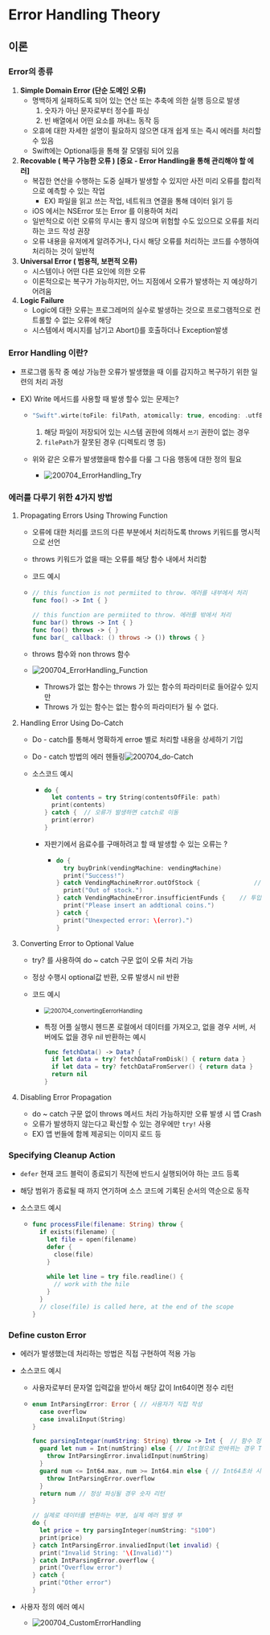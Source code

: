 # Error Handling Theory

## 이론

### Error의 종류

1. **Simple Domain Error (단순 도메인 오류)**
   - 명백하게 실패하도록 되어 있는 연산 또는 추축에 의한 실행 등으로 발생
     1. 숫자가 아닌 문자로부터 정수를 파싱
     2. 빈 배열에서 어떤 요소를 꺼내느 동작 등
   - 오휴에 대한 자세한 설명이 필요하지 않으면 대개 쉽게 또는 즉시 에러를 처리할 수 있음
   - Swift에는 Optional등을 통해 잘 모델링 되어 있음
2. **Recovable ( 복구 가능한 오류 )**  **[중요 - Error Handling을 통해 관리해야 할 에러]**
   - 복잡한 연산을 수행하는 도중 실패가 발생할 수 있지만 사전 미리 오류를 합리적으로 예측할 수 있는 작업
     - EX) 파일을 읽고 쓰는 작업, 네트워크 연결을 통해 데이터 읽기 등
   - iOS 에서는 NSError 또는 Error 를 이용하여 처리
   - 일반적으로 이런 오류의 무시는 좋지 않으며 위험할 수도 있으므로 오류를 처리하는 코드 작성 권장
   - 오류 내용을 유저에게 알려주거나, 다시 해당 오류를 처리하는 코드를 수행하여 처리하는 것이 일반적
3. **Universal Error ( 범용적, 보편적 오류)**
   - 시스템이나 어떤 다른 요인에 의한 오류
   - 이론적으로는 복구가 가능하지만, 어느 지점에서 오류가 발생하는 지 예상하기 어려움
4. **Logic Failure**
   - Logic에 대한 오류는 프로그레머의 실수로 발생하는 것으로 프로그램적으로 컨트롤할 수 없는 오류에 해당
   - 시스템에서 메시지를 남기고 Abort()를 호출하더나 Exception발생

### Error Handling 이란?

- 프로그램 동작 중 예상 가능한 오류가 발생했을 때 이를 감지하고 복구하기 위한 일련의 처리 과정

- EX) Write 메서드를 사용할 때 발생 할수 있는 문제는? 

  - ```swift
    "Swift".wirte(toFile: filPath, atomically: true, encoding: .utf8)
    ```

    1. 해당 파일이 저장되어 있는 시스템 권한에 의해서 `쓰기` 권한이 없는 경우
    2. `filePath`가 잘못된 경우 (디렉토리 명 등)

  - 위와 같은 오류가 발생했을때 함수를 다룰 그 다음 행동에 대한 정의 필요

    - ![200704_ErrorHandling_Try](../image/200704/200704_ErrorHandling_Try.png)

### 에러를 다루기 위한 4가지 방법

1. Propagating Errors Using Throwing Function

   - 오류에 대한 처리를 코드의 다른 부분에서 처리하도록  throws 키워드를 명시적으로 선언

   - throws 키워드가 없을 때는 오류를 해당 함수 내에서 처리함

   -  코드 예시

     - ```swift
       // this function is not permiited to throw. 에러를 내부에서 처리
       func foo() -> Int { }
       
       // this function are permiited to throw. 에러를 밖에서 처리
       func bar() throws -> Int { }
       func foo() throws -> { }
       func bar(_ callback: () throws -> ()) throws { }
       ```

   -  throws 함수와 non throws 함수

     - ![200704_ErrorHandling_Function](../image/200704/200704_ErrorHandling_Function.png)
       - Throws가 없는 함수는 throws 가 있는 함수의 파라미터로 들어갈수 있지만
       - Throws 가 있는 함수는 없는 함수의 파라미터가 될 수 없다.

2. Handling Error Using Do-Catch

   - Do - catch를 통해서 명확하게 erroe 별로 처리할 내용을 상세하기 기입

   -  Do - catch 방법의 에러 헨들링![200704_do-Catch](../image/200704/200704_do-Catch.png)

   - 소스코드 예시

     - ```swift
       do {
         let contents = try String(contentsOfFile: path)
         print(contents)
       } catch {  // 오류가 발생하면 catch로 이동
         print(error)
       }
       ```

     - 자판기에서 음료수를 구매하려고 할 때 발생할 수 있는 오류는 ?

       - ```swift
         do {
           try buyDrink(vendingMachine: vendingMachine)
           print("Success!")
         } catch VendingMachineRrror.outOfStock {				// 재고 부족
           print("Out of stock.")
         } catch VendingMachineError.insufficientFunds {	// 투입된 금액 부족
           print("Please insert an addtional coins.")
         } catch {														// 알 수 없는 에러 ( 위 에러가 아닌 나머지 에러 처리)
           print("Unexpected error: \(error).")
         }
         ```

3. Converting Error to Optional Value

   - try? 를 사용하여 do ~ catch 구문 없이 오류 처리 가능

   - 정상 수행시 optional값 반환, 오류 발생시 nil 반환

   - 코드 예시 

     - <img src="../image/200704/200704_convertingEerrorHandling.png" alt="200704_convertingEerrorHandling" style="zoom:80%;" />

     - 특정 어플 실행시 헨드폰 로컬에서 데이터를 가져오고,  없을 경우 서버, 서버에도 없을 경우 nil 반환하는 예시

       ```swift
       func fetchData() -> Data? {
         if let data = try? fetchDataFromDisk() { return data }
         if let data = try? fetchDataFromServer() { return data }
         return nil
       }
       ```

       

4. Disabling Error Propagation

   - do ~ catch 구문 없이 throws 메서드 처리 가능하지만 오류 발생 시 앱 Crash
   - 오류가 발생하지 않는다고 확신할 수 있는 경우에만 `try!` 사용
   - EX) 앱 번들에 함께 제공되는 이미지 로드 등



### Specifying Cleanup Action

- `defer` 현재 코드 블럭이 종료되기 직전에 반드시 실행되어야 하는 코드 등록

- 해당 범위가 종료될 때 까지 연기하며 소스 코드에 기록된 순서의 역순으로 동작

- 소스코드 예시

  - ```swift
    func processFile(filename: String) throw {
      if exists(filename) {
        let file = open(filename)
        defer {
          close(file)
        }
        
        while let line = try file.readline() {
          // work with the hile
        }
      }
      // close(file) is called here, at the end of the scope
    }
    ```



### Define custon Error

- 에러가 발생했는데 처리하는 방법은 직접 구현하여 적용 가능

- 소스코드 예시

  - 사용자로부터 문자열 입력값을 받아서 해당 값이 Int64이면 정수 리턴

  - ```swift
    enum IntParsingError: Error { // 사용자가 직접 작성
      case overflow
      case invaliInput(String)
    }
    
    func parsingIntegar(numString: String) throw -> Int {  // 함수 정의
      guard let num = Int(numString) else { // Int형으로 안바뀌는 경우 Throw 실행
        throw IntParsingError.invalidInput(numString)
      }
      guard num <= Int64.max, num >= Int64.min else { // Int64초솨 시 throw 실행
        throw IntParsingError.overflow
      }
      return num // 정상 파싱될 경우 숫자 리턴
    }
    
    // 실제로 데이터를 변환하는 부분, 실제 에러 발생 부 
    do {
      let price = try parsingInteger(numString: "$100")
      print(price)
    } catch IntParsingError.invaliedInput(let invalid) {
      print("Invalid String: '\(Invalid)'")
    } catch IntParsingError.overflow {
      print("Overflow error")
    } catch {
      print("Other error")
    }
    ```

- 사용자 정의 에러 예시

  - ![200704_CustomErrorHandling](../image/200704/200704_CustomErrorHandling.png)